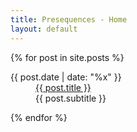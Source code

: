 ```yaml
---
title: Presequences - Home
layout: default
---
```



<dl>

{% for post in site.posts %}
    <div class="post_listitem">
        <dt><time> {{ post.date | date: "%x" }} </time></dt>
        <dd class="post_title"><a href="{{ site.baseurl }}{{ post.url }}">{{ post.title }}</a></dd>
        <dd class="post_subtitle">{{ post.subtitle }}</dd>
    </div>

{% endfor %}
</dl>
